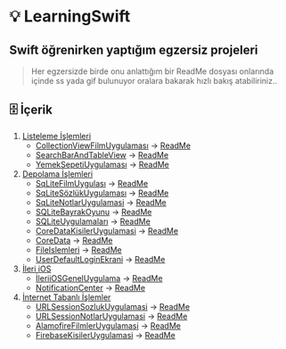 # 💡 LearningSwift
## Swift öğrenirken yaptığım egzersiz projeleri
> Her egzersizde birde onu anlattığım bir ReadMe dosyası onlarında içinde ss yada gif bulunuyor oralara bakarak hızlı bakış atabiliriniz..



## 🗄 İçerik

1. [Listeleme İşlemleri](https://github.com/yasinozmeen/LearningSwift/tree/main/1-Listelemeİşlemleri)
	- [CollectionViewFilmUygulaması](https://github.com/yasinozmeen/LearningSwift/blob/main/1-Listelemeİşlemleri/√CollectionViewFilmUygulamasi) -> [ReadMe](https://github.com/yasinozmeen/LearningSwift/blob/main/1-Listelemeİşlemleri/√CollectionViewFilmUygulamasi/40README.md)
	- [SearchBarAndTableView](https://github.com/yasinozmeen/LearningSwift/blob/main/1-Listelemeİşlemleri/√SearchBarANDTableView) -> [ReadMe](https://github.com/yasinozmeen/LearningSwift/blob/main/1-Listelemeİşlemleri/√SearchBarANDTableView/41readME.md)
	- [YemekSepetiUygulaması](https://github.com/yasinozmeen/LearningSwift/blob/main/1-Listelemeİşlemleri/√YemekSepetiUygulaması) -> [ReadMe](https://github.com/yasinozmeen/LearningSwift/blob/main/1-Listelemeİşlemleri/√YemekSepetiUygulaması/37ReadME.md)
2. [Depolama İşlemleri](https://github.com/yasinozmeen/LearningSwift/blob/main/2-Depolamaİşlemleri)
	- [SqLiteFilmUygulası](https://github.com/yasinozmeen/LearningSwift/tree/main/2-Depolamaİşlemleri/FilmUygulaması) -> [ReadMe](https://github.com/yasinozmeen/LearningSwift/blob/main/2-Depolamaİşlemleri/FilmUygulaması/readMe.md)
	- [SqLiteSözlükUygulaması](https://github.com/yasinozmeen/LearningSwift/blob/main/2-Depolamaİşlemleri/SozlukUygulaması) -> [ReadMe](https://github.com/yasinozmeen/LearningSwift/blob/main/2-Depolamaİşlemleri/SozlukUygulaması/readMe.md)	
	- [SqLiteNotlarUygulamasi](https://github.com/yasinozmeen/LearningSwift/blob/main/2-Depolamaİşlemleri/notUygulamasi) -> [ReadMe](https://github.com/yasinozmeen/LearningSwift/blob/main/2-Depolamaİşlemleri/notUygulamasi/readMe.md)
	- [SQLiteBayrakOyunu](https://github.com/yasinozmeen/LearningSwift/blob/main/2-Depolamaİşlemleri/√BayrakUygulamasi) -> [ReadMe](https://github.com/yasinozmeen/LearningSwift/blob/main/2-Depolamaİşlemleri/√BayrakUygulamasi/47readMe.md)
	- [SQLiteUygulamaları](https://github.com/yasinozmeen/LearningSwift/blob/main/2-Depolamaİşlemleri/√SQLiteUygulamalari) -> [ReadMe](https://github.com/yasinozmeen/LearningSwift/blob/main/2-Depolamaİşlemleri/√SQLiteUygulamalari/46ReadME.md)
	- [CoreDataKisilerUygulamasi](https://github.com/yasinozmeen/LearningSwift/blob/main/2-Depolamaİşlemleri/√CoreDataKisilerUygulaması) -> [ReadMe](https://github.com/yasinozmeen/LearningSwift/blob/main/2-Depolamaİşlemleri/√CoreDataKisilerUygulaması/45ReadMe.md)
	- [CoreData](https://github.com/yasinozmeen/LearningSwift/tree/main/2-Depolamaİşlemleri/√ToDoFilm) -> [ReadMe](https://github.com/yasinozmeen/LearningSwift/blob/main/2-Depolamaİşlemleri/√ToDoFilm/ReadMe.md)
	- [FileIslemleri](https://github.com/yasinozmeen/LearningSwift/blob/main/2-Depolamaİşlemleri/√FileIslemleri) -> [ReadMe](https://github.com/yasinozmeen/LearningSwift/blob/main/2-Depolamaİşlemleri/√FileIslemleri/44ReadMe.md)
	- [UserDefaultLoginEkrani](https://github.com/yasinozmeen/LearningSwift/blob/main/2-Depolamaİşlemleri/√LoginEkraniUserDefault) -> [ReadMe](https://github.com/yasinozmeen/LearningSwift/blob/main/2-Depolamaİşlemleri/√LoginEkraniUserDefault/43readMe.md)
3. [İleri iOS](https://github.com/yasinozmeen/LearningSwift/blob/main/3-İleriIOS)
	- [İleriiOSGenelUygulama](https://github.com/yasinozmeen/LearningSwift/blob/main/3-İleriIOS/IleriiOSGenelUygulama) -> [ReadMe](https://github.com/yasinozmeen/LearningSwift/blob/main/3-İleriIOS/IleriiOSGenelUygulama/readMe.md)
	- [NotificationCenter](https://github.com/yasinozmeen/LearningSwift/blob/main/3-İleriIOS/NotificationCenterGiris) -> [ReadMe](https://github.com/yasinozmeen/LearningSwift/blob/main/3-İleriIOS/NotificationCenterGiris/README.md)
4. [İnternet Tabanlı İşlemler](https://github.com/yasinozmeen/LearningSwift/blob/main/4-InternetTabanliIslemler)
	- [URLSessionSozlukUygulamasi](https://github.com/yasinozmeen/LearningSwift/blob/main/4-InternetTabanliIslemler/URLSessionSozlukUygulamasi) -> [ReadMe](https://github.com/yasinozmeen/LearningSwift/blob/main/4-InternetTabanliIslemler/URLSessionSozlukUygulamasi/README.md)
	- [URLSessionNotlarUygulamasi](https://github.com/yasinozmeen/LearningSwift/blob/main/4-InternetTabanliIslemler/URLSessionNotlarUygulamasi) -> [ReadMe](https://github.com/yasinozmeen/LearningSwift/blob/main/4-InternetTabanliIslemler/URLSessionNotlarUygulamasi/README.md)
	- [AlamofireFilmlerUygulamasi](https://github.com/yasinozmeen/LearningSwift/blob/main/4-InternetTabanliIslemler/AlamofireFilmlerUygulaması) -> [ReadMe](https://github.com/yasinozmeen/LearningSwift/blob/main/4-InternetTabanliIslemler/AlamofireFilmlerUygulaması/README.md)
	- [FirebaseKisilerUygulamasi](https://github.com/yasinozmeen/LearningSwift/blob/main/4-InternetTabanliIslemler/FirebaseKisilerUygulamasi) -> [ReadMe](https://github.com/yasinozmeen/LearningSwift/blob/main/4-InternetTabanliIslemler/FirebaseKisilerUygulamasi/README.md)

